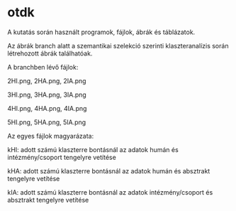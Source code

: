 # otdk
A kutatás során használt programok, fájlok, ábrák és táblázatok.

Az ábrák branch alatt a szemantikai szelekció szerinti klaszteranalízis során létrehozott ábrák találhatóak.

A branchben lévő fájlok:

2HI.png, 2HA.png, 2IA.png

3HI.png, 3HA.png, 3IA.png

4HI.png, 4HA.png, 4IA.png

5HI.png, 5HA.png, 5IA.png
  
Az egyes fájlok magyarázata:

kHI: adott számú klaszterre bontásnál az adatok humán és intézmény/csoport tengelyre vetítése

kHA: adott számú klaszterre bontásnál az adatok humán és absztrakt tengelyre vetítése

kIA: adott számú klaszterre bontásnál az adatok intézmény/csoport és absztrakt tengelyre vetítése
